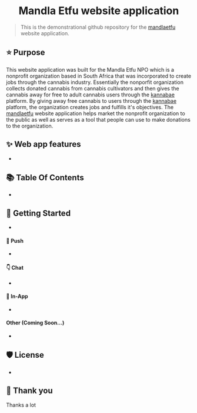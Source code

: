 
<h1 align="center">Mandla Etfu website application</h1>

> This is the demonstrational github repository for the [mandlaetfu](https://mandlaetfu.org.za/Home.php) website application.


## ⭐️ Purpose

This website application was built for the Mandla Etfu NPO which is a nonprofit organization based in South Africa that was incorporated to create jobs through the cannabis industry. Essentially the nonporfit organization collects donated cannabis from cannabis cultivators and then gives the cannabis away for free to adult cannabis users through the [kannabae](https://kannabae.org.za/Port.php) platform. By giving away free cannabis to users through the [kannabae](https://kannabae.org.za/Port.php) platform, the organization creates jobs and fulfills it's objectives. The [mandlaetfu](https://mandlaetfu.org.za/Home.php) website application helps market the nonprofit organization to the public as well as serves as a tool that people can use to make donations to the organization.

## ✨ Web app features

- 


## 📚 Table Of Contents

-

## 🚀 Getting Started

-

#### 📱 Push

-

#### 👇 Chat

-

#### 📱 In-App

-

#### Other (Coming Soon...)

- 


## 🛡️ License

-

## 💪 Thank you

Thanks a lot 


